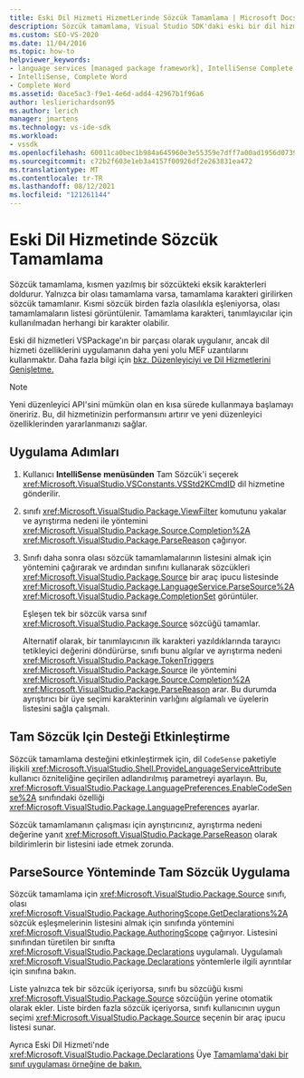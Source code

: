 ```yaml
---
title: Eski Dil Hizmeti HizmetLerinde Sözcük Tamamlama | Microsoft Docs
description: Sözcük tamamlama, Visual Studio SDK'daki eski bir dil hizmeti için destek olabilir. Eski dil hizmetlerinin VSPackage'da nasıl uygulandığını öğrenin.
ms.custom: SEO-VS-2020
ms.date: 11/04/2016
ms.topic: how-to
helpviewer_keywords:
- language services [managed package framework], IntelliSense Complete Word
- IntelliSense, Complete Word
- Complete Word
ms.assetid: 0ace5ac3-f9e1-4e6d-add4-42967b1f96a6
author: leslierichardson95
ms.author: lerich
manager: jmartens
ms.technology: vs-ide-sdk
ms.workload:
- vssdk
ms.openlocfilehash: 60011ca0bec1b984a645960e3e55359e7dff7a00ad1956d07392c3d609b454d2
ms.sourcegitcommit: c72b2f603e1eb3a4157f00926df2e263831ea472
ms.translationtype: MT
ms.contentlocale: tr-TR
ms.lasthandoff: 08/12/2021
ms.locfileid: "121261144"
---
```

# <a name="word-completion-in-a-legacy-language-service"></a>Eski Dil Hizmetinde Sözcük Tamamlama
Sözcük tamamlama, kısmen yazılmış bir sözcükteki eksik karakterleri doldurur. Yalnızca bir olası tamamlama varsa, tamamlama karakteri girilirken sözcük tamamlanır. Kısmi sözcük birden fazla olasılıkla eşleniyorsa, olası tamamlamaların listesi görüntülenir. Tamamlama karakteri, tanımlayıcılar için kullanılmadan herhangi bir karakter olabilir.

 Eski dil hizmetleri VSPackage'ın bir parçası olarak uygulanır, ancak dil hizmeti özelliklerini uygulamanın daha yeni yolu MEF uzantılarını kullanmaktır. Daha fazla bilgi için [bkz. Düzenleyiciyi ve Dil Hizmetlerini Genişletme.](../../extensibility/extending-the-editor-and-language-services.md)

> [!NOTE]
> Yeni düzenleyici API'sini mümkün olan en kısa sürede kullanmaya başlamayı öneririz. Bu, dil hizmetinizin performansını artırır ve yeni düzenleyici özelliklerinden yararlanmanızı sağlar.

## <a name="implementation-steps"></a>Uygulama Adımları

1. Kullanıcı **IntelliSense** **menüsünden** Tam Sözcük'i seçerek <xref:Microsoft.VisualStudio.VSConstants.VSStd2KCmdID> dil hizmetine gönderilir.

2. sınıfı <xref:Microsoft.VisualStudio.Package.ViewFilter> komutunu yakalar ve ayrıştırma nedeni ile yöntemini <xref:Microsoft.VisualStudio.Package.Source.Completion%2A> <xref:Microsoft.VisualStudio.Package.ParseReason> çağırıyor.

3. Sınıfı daha sonra olası sözcük tamamlamalarının listesini almak için yöntemini çağırarak ve ardından sınıfını kullanarak sözcükleri <xref:Microsoft.VisualStudio.Package.Source> bir araç ipucu listesinde <xref:Microsoft.VisualStudio.Package.LanguageService.ParseSource%2A> <xref:Microsoft.VisualStudio.Package.CompletionSet> görüntüler.

    Eşleşen tek bir sözcük varsa sınıf <xref:Microsoft.VisualStudio.Package.Source> sözcüğü tamamlar.

   Alternatif olarak, bir tanımlayıcının ilk karakteri yazıldıklarında tarayıcı tetikleyici değerini döndürürse, sınıfı bunu algılar ve ayrıştırma nedeni <xref:Microsoft.VisualStudio.Package.TokenTriggers> <xref:Microsoft.VisualStudio.Package.Source> ile yöntemini <xref:Microsoft.VisualStudio.Package.Source.Completion%2A> <xref:Microsoft.VisualStudio.Package.ParseReason> arar. Bu durumda ayrıştırıcı bir üye seçimi karakterinin varlığını algılamalı ve üyelerin listesini sağla çalışmalı.

## <a name="enabling-support-for-the-complete-word"></a>Tam Sözcük Için Desteği Etkinleştirme
 Sözcük tamamlama desteğini etkinleştirmek için, dil `CodeSense` paketiyle ilişkili <xref:Microsoft.VisualStudio.Shell.ProvideLanguageServiceAttribute> kullanıcı özniteliğine geçirilen adlandırılmış parametreyi ayarlayın. Bu, <xref:Microsoft.VisualStudio.Package.LanguagePreferences.EnableCodeSense%2A> sınıfındaki özelliği <xref:Microsoft.VisualStudio.Package.LanguagePreferences> ayarlar.

 Sözcük tamamlamanın çalışması için ayrıştırıcınız, ayrıştırma nedeni değerine yanıt <xref:Microsoft.VisualStudio.Package.ParseReason> olarak bildirimlerin bir listesini iade etmek zorunda.

## <a name="implementing-complete-word-in-the-parsesource-method"></a>ParseSource Yönteminde Tam Sözcük Uygulama
 Sözcük tamamlama için <xref:Microsoft.VisualStudio.Package.Source> sınıfı, olası <xref:Microsoft.VisualStudio.Package.AuthoringScope.GetDeclarations%2A> sözcük eşleşmelerinin listesini almak için sınıfında yöntemini <xref:Microsoft.VisualStudio.Package.AuthoringScope> çağırıyor. Listesini sınıfından türetilen bir sınıfta <xref:Microsoft.VisualStudio.Package.Declarations> uygulamalı. Uygulamalı <xref:Microsoft.VisualStudio.Package.Declarations> yöntemlerle ilgili ayrıntılar için sınıfına bakın.

 Liste yalnızca tek bir sözcük içeriyorsa, sınıfı bu sözcüğü kısmi <xref:Microsoft.VisualStudio.Package.Source> sözcüğün yerine otomatik olarak ekler. Liste birden fazla sözcük içeriyorsa, sınıfı kullanıcının uygun seçimi <xref:Microsoft.VisualStudio.Package.Source> seçenin bir araç ipucu listesi sunar.

 Ayrıca Eski Dil Hizmeti'nde <xref:Microsoft.VisualStudio.Package.Declarations> Üye [Tamamlama'daki bir sınıf uygulaması örneğine de bakın.](../../extensibility/internals/member-completion-in-a-legacy-language-service.md)
